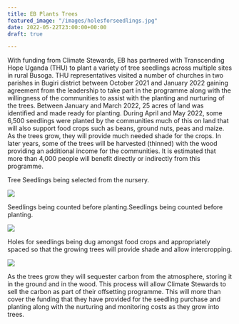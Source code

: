 ```yaml
---
title: EB Plants Trees
featured_image: "/images/holesforseedlings.jpg"
date: 2022-05-22T23:00:00+00:00
draft: true

---
```

With funding from Climate Stewards, EB has partnered with Transcending Hope Uganda (THU) to plant a variety of tree seedlings across multiple sites in rural Busoga. THU representatives visited a number of churches in two parishes in Bugiri district between October 2021 and January 2022 gaining agreement from the leadership to take part in the programme along with the willingness of the communities to assist with the planting and nurturing of the trees. Between January and March 2022, 25 acres of land was identified and made ready for planting. During April and May 2022, some 6,500 seedlings were planted by the communities much of this on land that will also support food crops such as beans, ground nuts, peas and maize. As the trees grow, they will provide much needed shade for the crops. In later years, some of the trees will be harvested (thinned) with the wood providing an additional income for the communities. It is estimated that more than 4,000 people will benefit directly or indirectly from this programme.

Tree Seedlings being selected from the nursery.

![](/images/treeseedlingsbeingselected.jpg)

Seedlings being counted before planting.Seedlings being counted before planting.

![](/images/seedlingsbeingcounted.jpg)

Holes for seedlings being dug amongst food crops and appropriately spaced so that the growing trees will provide shade and allow intercropping.

![](/images/holesforseedlings.jpg)

As the trees grow they will sequester carbon from the atmosphere, storing it in the ground and in the wood. This process will allow Climate Stewards to sell the carbon as part of their offsetting programme. This will more than cover the funding that they have provided for the seedling purchase and planting along with the nurturing and monitoring costs as they grow into trees.